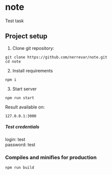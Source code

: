 # note

Test task

## Project setup
1. Clone git repository:
```
git clone https://github.com/nerrevar/note.git
cd note
```
2. Install requirements
```
npm i
```
3. Start server
```
npm run start
```

Result available on:
```
127.0.0.1:3000
```

##### Test credentials
login: test\
password: test

### Compiles and minifies for production
```
npm run build
```
